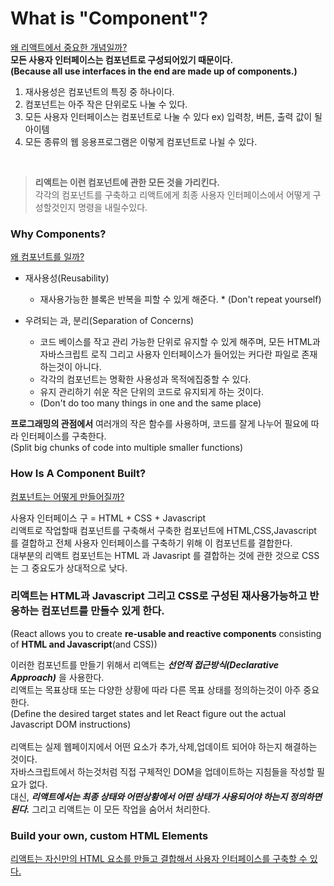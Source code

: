 # What is "Component"?
<u>왜 리액트에서 중요한 개념일까?</u><br>
**모든 사용자 인터페이스는 컴포넌트로 구성되어있기 때문이다.<br>(Because all use interfaces in the end are made up of components.)**
<br>
1. 재사용성은 컴포넌트의 특징 중 하나이다.
2. 컴포넌트는 아주 작은 단위로도 나눌 수 있다. 
3. 모든 사용자 인터페이스는 컴포넌트로 나눌 수 있다 ex) 입력창, 버튼, 출력 값이 될 아이템 
4. 모든 종류의 웹 응용프로그램은 이렇게 컴포넌트로 나뉠 수 있다.
<br>
   
>**리액트는 이런 컴포넌트에 관한 모든 것을 가리킨다.**<br>
각각의 컴포넌트를 구축하고 리액트에게 최종 사용자 인터페이스에서 어떻게 구성할것인지 명령을 내릴수있다.<br>

### Why Components?
<u>왜 컴포넌트를 일까?</u>
- 재사용성(Reusability)
  - 재사용가능한 블록은 반복을 피할 수 있게  해준다. *  (Don't repeat yourself)
    
- 우려되는 과, 분리(Separation of Concerns)
    - 코드 베이스를 작고 관리 가능한 단위로 유지할 수 있게 해주며, 모든 HTML과 자바스크립트 로직 그리고 사용자 인터페이스가 들어있는 커다란 파일로 존재하는것이 아니다.
    - 각각의 컴포넌트는 명확한 사용성과 목적에집중할 수 있다.
    - 유지 관리하기 쉬운 작은 단위의 코드로 유지되게 하는 것이다.
    - (Don't do too many things in one and the same place)
    
    
**프로그래밍의 관점에서** 여러개의 작은 함수를 사용하며, 코드를 잘게 나누어 필요에 따라 인터페이스를 구축한다.  <br>(Split big chunks of code into multiple smaller functions)
<br>
### How Is A Component Built?
<u>컴포넌트는 어떻게 만들어질까?</u>

사용자 인터페이스 구 = HTML + CSS + Javascript<br>
리액트로 작업할때 컴포넌트를 구축해서
구축한 컴포넌트에 HTML,CSS,Javascript 를 결합하고 
전체 사용자 인터페이스를 구축하기 위해 이 컴포넌트를 결합한다.<br>
대부분의 리액트 컴포넌트는 HTML 과 Javasript 를 결합하는 것에 관한  것으로 CSS는 그 중요도가 상대적으로 낮다.<br>


### 리액트는 HTML과 Javascript 그리고 CSS로 구성된 재사용가능하고 반응하는 컴포넌트를 만들수 있게 한다.<br>
(React allows you to create **re-usable and reactive components** consisting of **HTML and Javascript**(and CSS))
<br>


이러한 컴포넌트를 만들기 위해서 리액트는 ***선언적 접근방식(Declarative Approach)*** 을 사용한다.<br>
리액트는 목표상태 또는 다양한 상황에 따라 다른 목표 상태를 정의하는것이 아주 중요한다.<br>
(Define the desired target states and let React figure out the actual Javascript DOM instructions)<br><br>
리액트는 실제 웹페이지에서 어떤 요소가 추가,삭제,업데이트 되어야 하는지 해결하는 것이다.<br>
자바스크립트에서 하는것처럼 직접 구체적인 DOM을 업데이트하는 지침들을 작성할 필요가 없다.<br>
대신, ***리액트에서는 최종 상태와 어떤상황에서 어떤 상태가 사용되어야 하는지 정의하면 된다.*** 
그리고 리액트는 이 모든 작업을 숨어서 처리한다.


### Build your own, custom HTML Elements
<u>리액트는 자신만의 HTML 요소를 만들고 결합해서 사용자 인터페이스를 구축할 수 있다.
</u>

